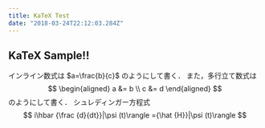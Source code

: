 ```yaml
---
title: KaTeX Test
date: "2018-03-24T22:12:03.284Z"
---
```


## KaTeX Sample!!

インライン数式は $a=\frac{b}{c}$ のようにして書く．
また，多行立て数式は
$$
\begin{aligned}
a &= b \\
c &= d
\end{aligned}
$$
のようにして書く．
シュレディンガー方程式
$$
i\hbar {\frac {d}{dt}}|\psi (t)\rangle ={\hat {H}}|\psi (t)\rangle
$$
